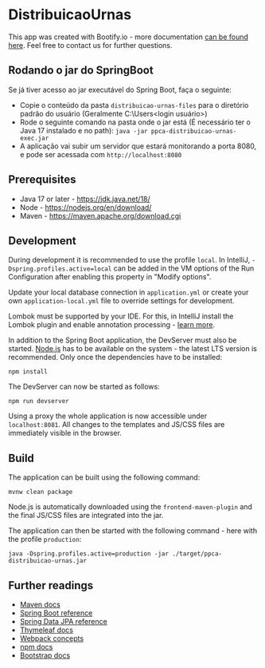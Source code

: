 # DistribuicaoUrnas

This app was created with Bootify.io - more documentation [can be found here](https://bootify.io/docs/). Feel free to contact us for further questions.

## Rodando o jar do SpringBoot

Se já tiver acesso ao jar executável do Spring Boot, faça o seguinte:

- Copie o conteúdo da pasta `distribuicao-urnas-files` para o diretório padrão do usuário (Geralmente C:\Users\<login usuário>)
- Rode o seguinte comando na pasta onde o jar está (É necessário ter o Java 17 instalado e  no path): `java -jar ppca-distribuicao-urnas-exec.jar`
- A aplicação vai subir um servidor que estará monitorando a porta 8080, e pode ser acessada com `http://localhost:8080` 



## Prerequisites

* Java 17 or later - https://jdk.java.net/18/
* Node - https://nodejs.org/en/download/
* Maven - https://maven.apache.org/download.cgi


## Development

During development it is recommended to use the profile `local`. In IntelliJ, `-Dspring.profiles.active=local` can be added in the VM options of the Run Configuration after enabling this property in "Modify options".

Update your local database connection in `application.yml` or create your own `application-local.yml` file to override settings for development.

Lombok must be supported by your IDE. For this, in IntelliJ install the Lombok plugin and enable annotation processing - [learn more](https://bootify.io/intellij/spring-boot-with-lombok.html).

In addition to the Spring Boot application, the DevServer must also be started. [Node.js](https://nodejs.org/) has to be available on the system - the latest LTS version is recommended. Only once the dependencies have to be installed:

```
npm install
```

The DevServer can now be started as follows:

```
npm run devserver
```

Using a proxy the whole application is now accessible under `localhost:8081`. All changes to the templates and JS/CSS files are immediately visible in the browser.

## Build

The application can be built using the following command:

```
mvnw clean package
```

Node.js is automatically downloaded using the `frontend-maven-plugin` and the final JS/CSS files are integrated into the jar.

The application can then be started with the following command - here with the profile `production`:

```
java -Dspring.profiles.active=production -jar ./target/ppca-distribuicao-urnas.jar
```

## Further readings

* [Maven docs](https://maven.apache.org/guides/index.html)  
* [Spring Boot reference](https://docs.spring.io/spring-boot/docs/current/reference/htmlsingle/)  
* [Spring Data JPA reference](https://docs.spring.io/spring-data/jpa/docs/current/reference/html/)  
* [Thymeleaf docs](https://www.thymeleaf.org/documentation.html)  
* [Webpack concepts](https://webpack.js.org/concepts/)  
* [npm docs](https://docs.npmjs.com/)  
* [Bootstrap docs](https://getbootstrap.com/docs/5.2/getting-started/introduction/)  
